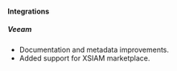 #### Integrations

##### Veeam

- Documentation and metadata improvements.
- Added support for XSIAM marketplace.
